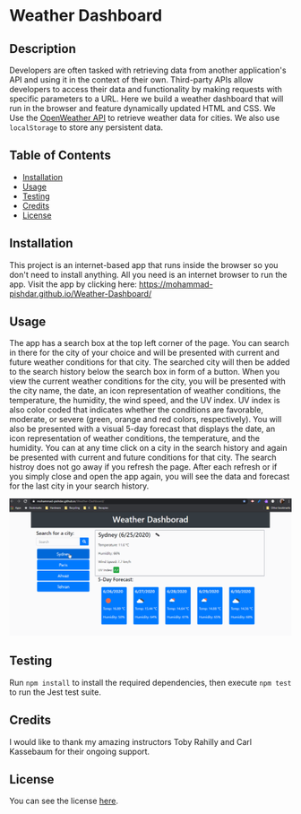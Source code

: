 # Weather Dashboard 

## Description 
Developers are often tasked with retrieving data from another application's API and using it in the context of their own. Third-party APIs allow developers to access their data and functionality by making requests with specific parameters to a URL. Here we build a weather dashboard that will run in the browser and feature dynamically updated HTML and CSS. We Use the [OpenWeather API](https://openweathermap.org/api) to retrieve weather data for cities. We also use `localStorage` to store any persistent data.

## Table of Contents 

* [Installation](#installation)
* [Usage](#usage)
* [Testing](#testing)
* [Credits](#credits)
* [License](#license)


## Installation

This project is an internet-based app that runs inside the browser so you don't need to install anything. All you need is an internet browser to run the app. Visit the app by clicking here: https://mohammad-pishdar.github.io/Weather-Dashboard/


## Usage 

The app has a search box at the top left corner of the page. You can search in there for the city of your choice and will be presented with current and future weather conditions for that city. The searched city will then be added to the search history below the search box in form of a button. When you view the current weather conditions for the city, you will be presented with the city name, the date, an icon representation of weather conditions, the temperature, the humidity, the wind speed, and the UV index. UV index is also color coded that indicates whether the conditions are favorable, moderate, or severe (green, orange and red colors, respectively). You will also be presented with a visual 5-day forecast that displays the date, an icon representation of weather conditions, the temperature, and the humidity. You can at any time click on a city in the search history and again  be presented with current and future conditions for that city. The search histroy does not go away if you refresh the page. After each refresh or if you simply close and open the app again, you will see the data and forecast for the last city in your search history.   

![animated gif to show how weather dashboard works](https://github.com/Mohammad-Pishdar/Weather-Dashboard/blob/master/record.gif)

## Testing

Run `npm install` to install the required dependencies, then execute `npm test` to run the Jest test suite.

## Credits

I would like to thank my amazing instructors Toby Rahilly and Carl Kassebaum for their ongoing support.

## License

You can see the license [here](https://github.com/Mohammad-Pishdar/Weather-Dashboard/blob/master/LICENSE).






